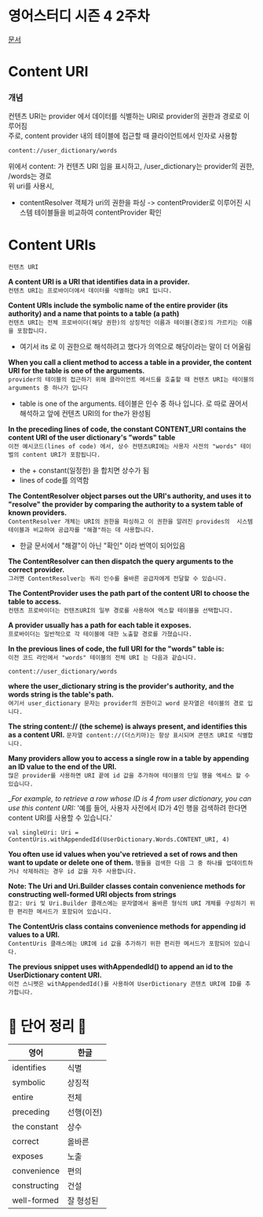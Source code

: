 # 영어스터디 시즌 4 2주차

[문서](https://developer.android.com/guide/topics/providers/content-provider-basics#ContentURIs)

# Content URI

### 개념
컨텐츠 URI는 provider 에서 데이터를 식별하는 URI로 provider의 권한과 경로로 이루어짐   
주로, content provider 내의 테이블에 접근할 때 클라이언트에서 인자로 사용함    

```
content://user_dictionary/words
```
위에서 content: 가 컨텐츠 URI 임을 표시하고, /user_dictionary는 provider의 권한, /words는 경로  
위 uri를 사용시,   

- contentResolver 객체가 uri의 권한을 파싱 -> contentProvider로 이루어진 시스템 테이블들을 비교하여 contentProvider 확인   
   

# Content URIs
`컨텐츠 URI`   

__A content URI is a URI that identifies data in a provider.__   
`컨텐츠 URI는 프로바이더에서 데이터를 식별하는 URI 입니다.`   

__Content URIs include the symbolic name of the entire provider (its authority) and a 
name that points to a table (a path)__   
`컨텐츠 URI는 전체 프로바이더(해당 권한)의 상징적인 이름과 테이블(경로)의 가르키는 이름을 포함합니다.`  
- 여기서 its 로 이 권한으로 해석하려고 했다가 의역으로 해당이라는 말이 더 어울림   

__When you call a client method to access a table in a provider,
the content URI for the table is one of the arguments.__   
`provider의 테이블의 접근하기 위해 클라이언트 메서드를 호출할 때 컨텐츠 URI는 테이블의 arguments 중 하나가 입니다`  
- table is one of the arguments. 테이블은 인수 중 하나 입니다. 로 따로 끊어서 해석하고 앞에 컨텐츠 URI의 for the가 완성됨   
   
__In the preceding lines of code, the constant CONTENT_URI contains the content URI of the 
user dictionary's "words" table__   
`이전 예시코드(lines of code) 에서, 상수 컨텐츠URI에는 사용자 사전의 "words" 테이벌의 content URI가 포함됩니다. `   
- the + constant(일정한) 을 합치면 상수가 됨   
- lines of code를 의역함   

__The ContentResolver object parses out the URI's authority, and uses it to "resolve" the provider
by comparing the authority to a system table of known providers.__   
`ContentResolver 개체는 URI의 권한을 파싱하고 이 권한을 알려진 provides의 
시스템 테이블과 비교하여 공급자를 "해결"하는 데 사용합니다.`   
- 한글 문서에서 "해결"이 아닌 "확인" 이라 번역이 되어있음   

__The ContentResolver can then dispatch the query arguments to the correct provider.__   
`그러면 ContentResolver는 쿼리 인수를 올바른 공급자에게 전달할 수 있습니다.`   

__The ContentProvider uses the path part of the content URI to choose the table to access.__   
`컨텐츠 프로바이더는 컨텐츠URI의 일부 경로를 사용하여 엑스할 테이블을 선택합니다. `   

__A provider usually has a path for each table it exposes.__   
`프로바이더는 일반적으로 각 테이블에 대한 노출할 경로를 가졌습니다. `   

__In the previous lines of code, the full URI for the "words" table is:__      
`이전 코드 라인에서 "words" 테이블의 전체 URI 는 다음과 같습니다. `   

```
content://user_dictionary/words
```
    
__where the user_dictionary string is the provider's authority, and the words string is the table's path.__   
`여기서 user_dictionary 문자는 provider의 권한이고 word 문자열은 테이블의 경로 입니다.`   

__The string content:// (the scheme) is always present, and identifies this as a content URI.__
`문자열 content://(더스키마)는 항상 표시되며 콘텐츠 URI로 식별합니다.`   

__Many providers allow you to access a single row in a table by appending an ID value to the end of the URI.__   
`많은 provider를 사용하면 URI 끝에 id 값을 추가하여 테이블의 단일 행을 엑세스 할 수 있습니다.`

__For example, to retrieve a row whose _ID is 4 from user dictionary, you can use this content URI:__
'예를 들어, 사용자 사전에서 ID가 4인 행을 검색하려 한다면 content URI를 사용할 수 있습니다.'  

```
val singleUri: Uri = ContentUris.withAppendedId(UserDictionary.Words.CONTENT_URI, 4)
```
   
__You often use id values when you've retrieved a set of rows and then want to update or delete one of them.__
`행들을 검색한 다음 그 중 하나를 업데이트하거나 삭제하려는 경우 id 값을 자주 사용합니다.`   

__Note: The Uri and Uri.Builder classes contain convenience methods for 
constructing well-formed URI objects from strings__   
`참고: Uri 및 Uri.Builder 클래스에는 문자열에서 올바른 형식의 URI 개체를 구성하기 위한 편리한 메서드가 포함되어 있습니다.`

__The ContentUris class contains convenience methods for appending id values to a URI.__   
`ContentUris 클래스에는 URI에 id 값을 추가하기 위한 편리한 메서드가 포함되어 있습니다.`   

__The previous snippet uses withAppendedId() to append an id to the UserDictionary content URI.__   
`이전 스니펫은 withAppendedId()를 사용하여 UserDictionary 콘텐츠 URI에 ID를 추가합니다.`   


# 📗 단어 정리 📘

|영어|한글|
|---|---|
|identifies|식별|
|symbolic|상징적|
|entire|전체|
|preceding|선행(이전)|
|the constant|상수|
|correct|올바른|
|exposes|노출|
|convenience|편의|
|constructing|건설|
|well-formed|잘 형성된|



